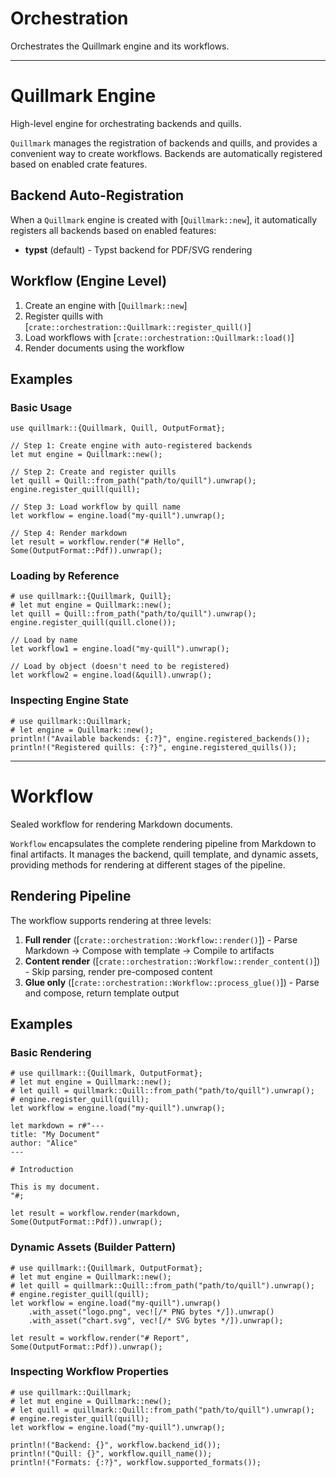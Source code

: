 # Orchestration

Orchestrates the Quillmark engine and its workflows.

---

# Quillmark Engine

High-level engine for orchestrating backends and quills.

`Quillmark` manages the registration of backends and quills, and provides
a convenient way to create workflows. Backends are automatically registered
based on enabled crate features.

## Backend Auto-Registration

When a `Quillmark` engine is created with [`Quillmark::new`], it automatically
registers all backends based on enabled features:

- **typst** (default) - Typst backend for PDF/SVG rendering

## Workflow (Engine Level)

1. Create an engine with [`Quillmark::new`]
2. Register quills with [`crate::orchestration::Quillmark::register_quill()`]
3. Load workflows with [`crate::orchestration::Quillmark::load()`]
4. Render documents using the workflow

## Examples

### Basic Usage

```no_run
use quillmark::{Quillmark, Quill, OutputFormat};

// Step 1: Create engine with auto-registered backends
let mut engine = Quillmark::new();

// Step 2: Create and register quills
let quill = Quill::from_path("path/to/quill").unwrap();
engine.register_quill(quill);

// Step 3: Load workflow by quill name
let workflow = engine.load("my-quill").unwrap();

// Step 4: Render markdown
let result = workflow.render("# Hello", Some(OutputFormat::Pdf)).unwrap();
```

### Loading by Reference

```no_run
# use quillmark::{Quillmark, Quill};
# let mut engine = Quillmark::new();
let quill = Quill::from_path("path/to/quill").unwrap();
engine.register_quill(quill.clone());

// Load by name
let workflow1 = engine.load("my-quill").unwrap();

// Load by object (doesn't need to be registered)
let workflow2 = engine.load(&quill).unwrap();
```

### Inspecting Engine State

```no_run
# use quillmark::Quillmark;
# let engine = Quillmark::new();
println!("Available backends: {:?}", engine.registered_backends());
println!("Registered quills: {:?}", engine.registered_quills());
```

---

# Workflow

Sealed workflow for rendering Markdown documents.

`Workflow` encapsulates the complete rendering pipeline from Markdown to final artifacts.
It manages the backend, quill template, and dynamic assets, providing methods for
rendering at different stages of the pipeline.

## Rendering Pipeline

The workflow supports rendering at three levels:

1. **Full render** ([`crate::orchestration::Workflow::render()`]) - Parse Markdown → Compose with template → Compile to artifacts
2. **Content render** ([`crate::orchestration::Workflow::render_content()`]) - Skip parsing, render pre-composed content
3. **Glue only** ([`crate::orchestration::Workflow::process_glue()`]) - Parse and compose, return template output

## Examples

### Basic Rendering

```no_run
# use quillmark::{Quillmark, OutputFormat};
# let mut engine = Quillmark::new();
# let quill = quillmark::Quill::from_path("path/to/quill").unwrap();
# engine.register_quill(quill);
let workflow = engine.load("my-quill").unwrap();

let markdown = r#"---
title: "My Document"
author: "Alice"
---

# Introduction

This is my document.
"#;

let result = workflow.render(markdown, Some(OutputFormat::Pdf)).unwrap();
```

### Dynamic Assets (Builder Pattern)

```no_run
# use quillmark::{Quillmark, OutputFormat};
# let mut engine = Quillmark::new();
# let quill = quillmark::Quill::from_path("path/to/quill").unwrap();
# engine.register_quill(quill);
let workflow = engine.load("my-quill").unwrap()
    .with_asset("logo.png", vec![/* PNG bytes */]).unwrap()
    .with_asset("chart.svg", vec![/* SVG bytes */]).unwrap();

let result = workflow.render("# Report", Some(OutputFormat::Pdf)).unwrap();
```

### Inspecting Workflow Properties

```no_run
# use quillmark::Quillmark;
# let mut engine = Quillmark::new();
# let quill = quillmark::Quill::from_path("path/to/quill").unwrap();
# engine.register_quill(quill);
let workflow = engine.load("my-quill").unwrap();

println!("Backend: {}", workflow.backend_id());
println!("Quill: {}", workflow.quill_name());
println!("Formats: {:?}", workflow.supported_formats());
```
